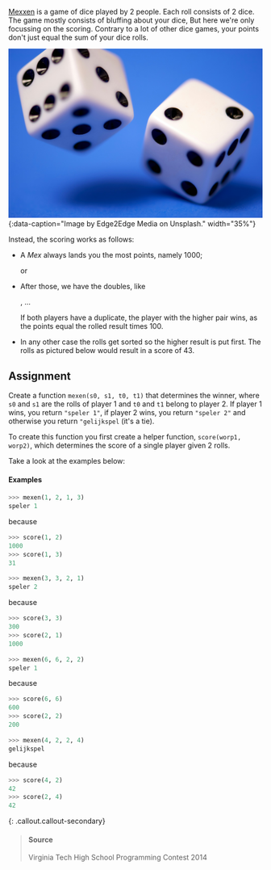 <a href="https://nl.wikipedia.org/wiki/Mexicanen_(dobbelspel)" target="_blank">Mexxen</a> is a game of dice played by 2 people. Each roll consists of 2 dice. The game mostly consists of bluffing about your dice, But here we're only focussing on the scoring. Contrary to a lot of other dice games, your points don't just equal the sum of your dice rolls.

![Afbeelding door Edge2Edge Media op Unsplash.](media/edge2edge-media.jpg "Afbeelding door Edge2Edge Media op Unsplash."){:data-caption="Image by Edge2Edge Media on Unsplash." width="35%"}

Instead, the scoring works as follows:
- A *Mex* always lands you the most points, namely 1000;

  <span class="mdi mdi-36px mdi-dice-1-outline"></span> <span class="mdi mdi-36px mdi-dice-2-outline"></span> or <span class="mdi mdi-36px mdi-dice-2-outline"></span> <span class="mdi mdi-36px mdi-dice-1-outline"></span>

- After those, we have the doubles, like

  <span class="mdi mdi-36px mdi-dice-4-outline"></span> <span class="mdi mdi-36px mdi-dice-4-outline"></span>, ...

  If both players have a duplicate, the player with the higher pair wins, as the points equal the rolled result times 100.

- In any other case the rolls get sorted so the higher result is put first. The rolls as pictured below would result in a score of 43.

  <span class="mdi mdi-36px mdi-dice-4-outline"></span>  <span class="mdi mdi-36px mdi-dice-3-outline"></span>

## Assignment

Create a function `mexen(s0, s1, t0, t1)` that determines the winner, where `s0` and `s1` are the rolls of player 1 and `t0` and `t1` belong to player 2. If player 1 wins, you return `"speler 1"`, if player 2 wins, you return `"speler 2"` and otherwise you return `"gelijkspel` (it's a tie).

To create this function you first create a helper function, `score(worp1, worp2)`, which determines the score of a single player given 2 rolls. 

Take a look at the examples below:

#### Examples

```python
>>> mexen(1, 2, 1, 3)
speler 1
```
because
```python
>>> score(1, 2)
1000
>>> score(1, 3)
31
```


```python
>>> mexen(3, 3, 2, 1)
speler 2
```
because
```python
>>> score(3, 3)
300
>>> score(2, 1)
1000
```


```python
>>> mexen(6, 6, 2, 2)
speler 1
```
because
```python
>>> score(6, 6)
600
>>> score(2, 2)
200
```


```python
>>> mexen(4, 2, 2, 4)
gelijkspel
```
because
```python
>>> score(4, 2)
42
>>> score(2, 4)
42
```

{: .callout.callout-secondary}
>#### Source
> Virginia Tech High School Programming Contest 2014
